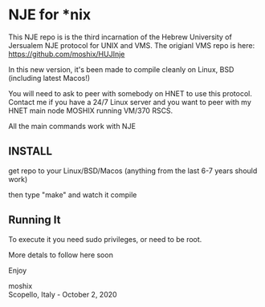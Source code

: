 NJE for *nix
=============



This NJE repo is is the third incarnation of the Hebrew University of Jersualem NJE protocol for UNIX and VMS. The origianl VMS repo is here: https://github.com/moshix/HUJInje

In this new version, it's been made to compile cleanly on Linux, BSD (including latest Macos!) 

You will need to ask to peer with somebody on HNET to use this protocol. Contact me if you have a 24/7 Linux server and you want to peer with my HNET main node MOSHIX running VM/370 RSCS. 

All the main commands work with NJE



INSTALL
------

get repo to your Linux/BSD/Macos (anything from the last 6-7 years should work)

then type "make" and watch it compile

Running It
----------

To execute it you need sudo privileges, or need to be root. 

More detals to follow here soon




Enjoy

moshix<br>
Scopello, Italy - October 2, 2020
